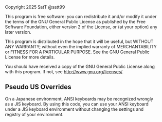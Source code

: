 Copyright 2025 SatT @satt99

This program is free software: you can redistribute it and/or modify
it under the terms of the GNU General Public License as published by
the Free Software Foundation, either version 2 of the License, or
(at your option) any later version.

This program is distributed in the hope that it will be useful,
but WITHOUT ANY WARRANTY; without even the implied warranty of
MERCHANTABILITY or FITNESS FOR A PARTICULAR PURPOSE.  See the
GNU General Public License for more details.

You should have received a copy of the GNU General Public License
along with this program.  If not, see <http://www.gnu.org/licenses/>.


## Pseudo US Overrides
On a Japanese environment, ANSI keyboards may be recognized wrongly as a JIS keyboard.
By using this code, you can use your ANSI keyboard under a JIS keyboard environment without changing the settings and registry of your environment.
